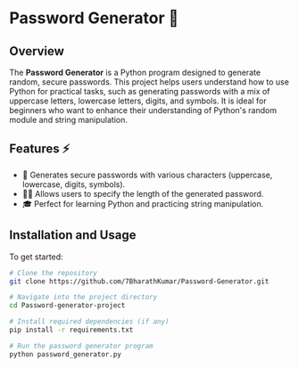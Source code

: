 # Password Generator 🔑

## Overview

The **Password Generator** is a Python program designed to generate random, secure passwords. This project helps users understand how to use Python for practical tasks, such as generating passwords with a mix of uppercase letters, lowercase letters, digits, and symbols. It is ideal for beginners who want to enhance their understanding of Python's random module and string manipulation.

## Features ⚡

- 🔐 Generates secure passwords with various characters (uppercase, lowercase, digits, symbols).
- 🧑‍💻 Allows users to specify the length of the generated password.
- 🎓 Perfect for learning Python and practicing string manipulation.

## Installation and Usage

To get started:

```bash
# Clone the repository
git clone https://github.com/7BharathKumar/Password-Generator.git

# Navigate into the project directory
cd Password-generator-project

# Install required dependencies (if any)
pip install -r requirements.txt

# Run the password generator program
python password_generator.py
```
